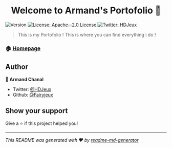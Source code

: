 <h1 align="center">Welcome to Armand's Portofolio 👋</h1>
<p>
  <img alt="Version" src="https://img.shields.io/badge/version-0.0.1-blue.svg?cacheSeconds=2592000" />
  <a href="#" target="_blank">
    <img alt="License: Apache--2.0 License" src="https://img.shields.io/badge/License-Apache--2.0 License-yellow.svg" />
  </a>
  <a href="https://twitter.com/HDJeux" target="_blank">
    <img alt="Twitter: HDJeux" src="https://img.shields.io/twitter/follow/HDJeux.svg?style=social" />
  </a>
</p>

> This is my Portofolio ! This is where you can find everything i do !

### 🏠 [Homepage](ArmandPortofolio.me)

## Author

👤 **Armand Chanal**

* Twitter: [@HDJeux](https://twitter.com/HDJeux)
* Github: [@Fairyjeux](https://github.com/Fairyjeux)

## Show your support

Give a ⭐️ if this project helped you!

***
_This README was generated with ❤️ by [readme-md-generator](https://github.com/kefranabg/readme-md-generator)_